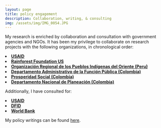 ```yaml
---
layout: page
title: policy engagement
description: Collaboration, writing, & consulting
img: /assets/img/IMG_0054.JPG
---
```

<p>
My research is enriched by collaboration and consultation with government agencies and NGOs. It has been my privilege to collaborate on research projects with the following organizations, in chronological order:

<li> <a href="https://www.usaid.gov/"> <b> USAID </b> </a></li>
<li> <a href="http://www.rainforestfoundation.org/"> <b> Rainforest Foundation US </b> </a></li>
<li> <a href="https://orpio.wordpress.com/"> <b> Organización Regional de los Pueblos Indígenas del Oriente (Peru) </b> </a></li>
<li> <a href="http://www.funcionpublica.gov.co/"> <b> Departamento Administrativo de la Función Pública (Colombia) </b> </a></li>
<li> <a href="http://www.dps.gov.co/Paginas/Inicio.aspx"> <b> Prosperidad Social (Colombia) </b> </a></li>
<li> <a href="https://www.dnp.gov.co/DNPN/Paginas/default.aspx"> <b> Departamento Nacional de Planeación (Colombia) </b> </a></li>
</p>
<p>
Additionally, I have consulted for:

<li> <a href="https://www.usaid.gov/"> <b> USAID </b> </a></li>
<li> <a href="https://www.gov.uk/government/organisations/department-for-international-development"> <b> DFID </b> </a></li>
<li> <a href="https://www.worldbank.org/"> <b> World Bank </b> </a></li>
</p>

<p>
My policy writings can be found <a href="al-folio/projects/research/">here</a>.
</p>
